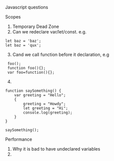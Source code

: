 Javascript questions

Scopes

1. Temporary Dead Zone 
2. Can we redeclare var/let/const. e.g. 
```
let baz = 'baz';
let baz = 'qux'; 
```
3. Cand we call function before it declaration, e.g
```
 foo();
 function foo(){};
 var foo=function(){};
```
4.
```
function saySomething() {
    var greeting = "Hello";
    {
        greeting = "Howdy";   
        let greeting = "Hi";
        console.log(greeting);
    }
}

saySomething();
```

Performance

1. Why it is bad to have undeclared variables
2. 
